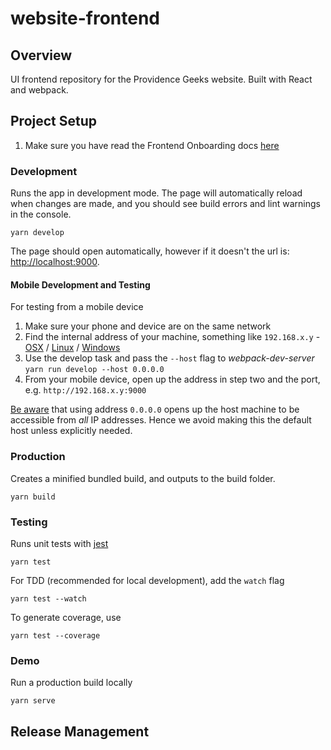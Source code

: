 # website-frontend

## Overview
UI frontend repository for the Providence Geeks website.  Built with React and webpack.

## Project Setup
1. Make sure you have read the Frontend Onboarding docs [here](https://github.com/ProvidenceGeeks/website-docs/wiki/Onboarding-Guide#frontend)

### Development
Runs the app in development mode. The page will automatically reload when changes are made, and you should see build errors and lint warnings in the console.

```
yarn develop
```

The page should open automatically, however if it doesn't the url is: [http://localhost:9000](http://localhost:9000).

#### Mobile Development and Testing
For testing from a mobile device
1. Make sure your phone and device are on the same network
1. Find the internal address of your machine, something like `192.168.x.y` - [OSX][] / [Linux][] / [Windows][]
1. Use the develop task and pass the `--host` flag to *webpack-dev-server* `yarn run develop --host 0.0.0.0`
1. From your mobile device, open up the address in step two and the port, e.g. `http://192.168.x.y:9000`

[Be aware](https://en.wikipedia.org/wiki/0.0.0.0) that using address `0.0.0.0` opens up the host machine to be accessible from _all_ IP addresses.
Hence we avoid making this the default host unless explicitly needed.

[OSX]: http://osxdaily.com/2010/11/21/find-ip-address-mac/
[Linux]: https://askubuntu.com/questions/430853/how-do-i-find-my-internal-ip-address
[Windows]: https://www.digitalcitizen.life/find-ip-address-windows

### Production
Creates a minified bundled build, and outputs to the build folder.
```
yarn build
```

### Testing
Runs unit tests with [jest](https://facebook.github.io/jest/)
```
yarn test
```

For TDD (recommended for local development), add the `watch` flag
```
yarn test --watch
```

To generate coverage, use
```
yarn test --coverage
```

### Demo
Run a production build locally
```
yarn serve
```


## Release Management